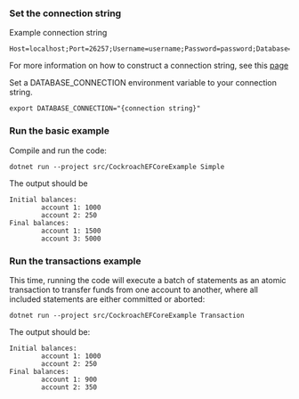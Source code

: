 ### Set the connection string

Example connection string

```
Host=localhost;Port=26257;Username=username;Password=password;Database=CockroachEFCoreExample
```

For more information on how to construct a connection string, see this [page](https://www.npgsql.org/doc/connection-string-parameters.html)

Set a DATABASE_CONNECTION environment variable to your connection string.

```
export DATABASE_CONNECTION="{connection string}"
```

### Run the basic example

Compile and run the code:

```
dotnet run --project src/CockroachEFCoreExample Simple
```

The output should be

```
Initial balances:
        account 1: 1000
        account 2: 250
Final balances:
        account 1: 1500
        account 3: 5000

```

### Run the transactions example

This time, running the code will execute a batch of statements as an atomic transaction to transfer funds from one account to another, where all included statements are either committed or aborted:

```
dotnet run --project src/CockroachEFCoreExample Transaction
```

The output should be:

```
Initial balances:
        account 1: 1000
        account 2: 250
Final balances:
        account 1: 900
        account 2: 350

```